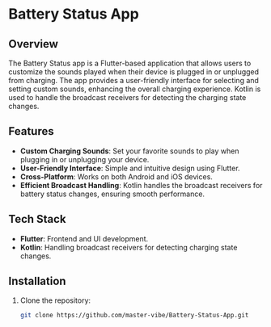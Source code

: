# Battery Status App


## Overview

The Battery Status app is a Flutter-based application that allows users to customize the sounds played when their device is plugged in or unplugged from charging. The app provides a user-friendly interface for selecting and setting custom sounds, enhancing the overall charging experience. Kotlin is used to handle the broadcast receivers for detecting the charging state changes.

## Features

- **Custom Charging Sounds**: Set your favorite sounds to play when plugging in or unplugging your device.
- **User-Friendly Interface**: Simple and intuitive design using Flutter.
- **Cross-Platform**: Works on both Android and iOS devices.
- **Efficient Broadcast Handling**: Kotlin handles the broadcast receivers for battery status changes, ensuring smooth performance.

## Tech Stack

- **Flutter**: Frontend and UI development.
- **Kotlin**: Handling broadcast receivers for detecting charging state changes.

## Installation

1. Clone the repository:

   ```bash
   git clone https://github.com/master-vibe/Battery-Status-App.git
